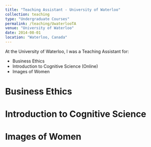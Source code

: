 ```yaml
---
title: "Teaching Assistant - University of Waterloo"
collection: teaching
type: "Undergraduate Courses"
permalink: /teaching/UwaterlooTA
venue: "University of Waterloo"
date: 2014-08-01
location: "Waterloo, Canada"
---
```


At the University of Waterloo, I was a Teaching Assistant for:
- Business Ethics
- Introduction to Cognitive Science (Online)
- Images of Women

Business Ethics
======

Introduction to Cognitive Science
======

Images of Women
======
